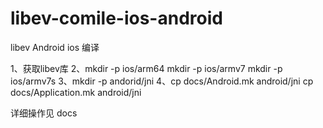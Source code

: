# libev-comile-ios-android
libev Android ios 编译


1、获取libev库
2、mkdir -p ios/arm64  mkdir -p ios/armv7 mkdir -p ios/armv7s
3、mkdir -p andorid/jni
4、cp docs/Android.mk android/jni   cp docs/Application.mk android/jni


详细操作见 docs

